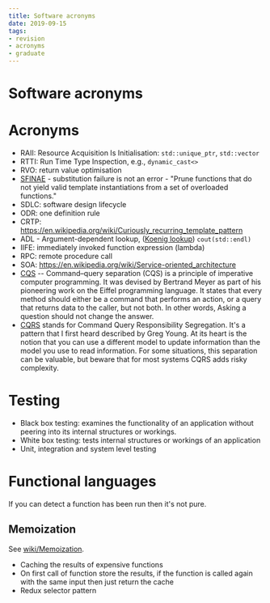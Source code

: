 ```yaml
---
title: Software acronyms
date: 2019-09-15
tags:
- revision
- acronyms
- graduate
---
```


# Software acronyms

# Acronyms
- RAII: Resource Acquisition Is Initialisation: `std::unique_ptr`, `std::vector`
- RTTI: Run Time Type Inspection, e.g., `dynamic_cast<>`
- RVO: return value optimisation
- [SFINAE](https://en.wikibooks.org/wiki/More_C%2B%2B_Idioms/SFINAE) - substitution failure is not an error - "Prune functions that do not yield valid template instantiations from a set of overloaded functions."
- SDLC: software design lifecycle
- ODR: one definition rule
- CRTP: https://en.wikipedia.org/wiki/Curiously_recurring_template_pattern
- ADL - Argument-dependent lookup, ([Koenig lookup](http://en.cppreference.com/w/cpp/language/adl)) `cout(std::endl)`
- IIFE: immediately invoked function expression (lambda)
- RPC: remote procedure call
- SOA: https://en.wikipedia.org/wiki/Service-oriented_architecture
- [CQS](https://en.wikipedia.org/wiki/Command%E2%80%93query_separation) --
Command–query separation (CQS) is a principle of imperative computer
programming. It was devised by Bertrand Meyer as part of his pioneering work on
the Eiffel programming language. It states that every method should either be a
command that performs an action, or a query that returns data to the caller,
but not both. In other words, Asking a question should not change the answer.
- [CQRS](https://martinfowler.com/bliki/CQRS.html) stands for Command Query
Responsibility Segregation. It's a pattern that I first heard described by
Greg Young. At its heart is the notion that you can use a different model to
update information than the model you use to read information. For some
situations, this separation can be valuable, but beware that for most systems
CQRS adds risky complexity.

# Testing
- Black box testing: examines the functionality of an application without peering into its internal structures or workings.
- White box testing: tests internal structures or workings of an application
- Unit, integration and system level testing

# Functional languages
If you can detect a function has been run then it's not pure.

## Memoization
See [wiki/Memoization](https://en.wikipedia.org/wiki/Memoization).

- Caching the results of expensive functions
- On first call of function store the results, if the function is called again with the same input then just return the cache
- Redux selector pattern

